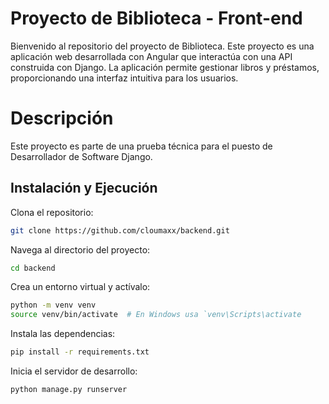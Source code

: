 # Proyecto de Biblioteca - Front-end


Bienvenido al repositorio del proyecto de Biblioteca. Este proyecto es una aplicación web desarrollada con Angular que interactúa con una API construida con Django. La aplicación permite gestionar libros y préstamos, proporcionando una interfaz intuitiva para los usuarios.

# Descripción
Este proyecto es parte de una prueba técnica para el puesto de Desarrollador de Software Django.



## Instalación y Ejecución

Clona el repositorio:
```bash
git clone https://github.com/cloumaxx/backend.git
```
Navega al directorio del proyecto:

```bash
cd backend
```

Crea un entorno virtual y actívalo:
```bash
python -m venv venv
source venv/bin/activate  # En Windows usa `venv\Scripts\activate
```

Instala las dependencias:
```bash
pip install -r requirements.txt
```

Inicia el servidor de desarrollo:

```bash
python manage.py runserver
```